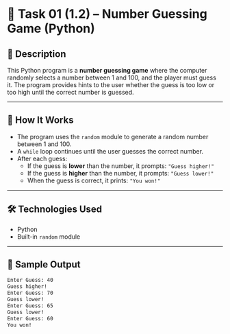 # 🎯 Task 01 (1.2) – Number Guessing Game (Python)

## 📌 Description

This Python program is a **number guessing game** where the computer randomly selects a number between 1 and 100, and the player must guess it. The program provides hints to the user whether the guess is too low or too high until the correct number is guessed.

---

## 🧠 How It Works

- The program uses the `random` module to generate a random number between 1 and 100.
- A `while` loop continues until the user guesses the correct number.
- After each guess:
  - If the guess is **lower** than the number, it prompts: `"Guess higher!"`
  - If the guess is **higher** than the number, it prompts: `"Guess lower!"`
  - When the guess is correct, it prints: `"You won!"`

---

## 🛠️ Technologies Used

- Python
- Built-in `random` module

---

## 📄 Sample Output

```bash
Enter Guess: 40
Guess higher!
Enter Guess: 70
Guess lower!
Enter Guess: 65
Guess lower!
Enter Guess: 60
You won!
```
